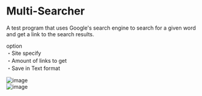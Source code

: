 # Multi-Searcher

A test program that uses Google's search engine to search for a given word and get a link to the search results.

option  
・Site specify  
・Amount of links to get  
・Save in Text format  


![image](https://user-images.githubusercontent.com/79699460/165484970-ec6a5ae8-bad2-4135-ad51-9a5f63839e24.png)  
![image](https://user-images.githubusercontent.com/79699460/165485219-cf920125-7bef-4f45-bf32-2027d484ef3d.png)
